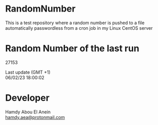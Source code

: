 # RandomNumber    
This is a test repository where a random number is pushed to a file automatically passwordless from a cron job in my Linux CentOS server    
# Random Number of the last run   
27153
      
Last update (GMT +1)    
06/02/23 18:00:02
# Developer    
Hamdy Abou El Anein   
hamdy.aea@protonmail.com
